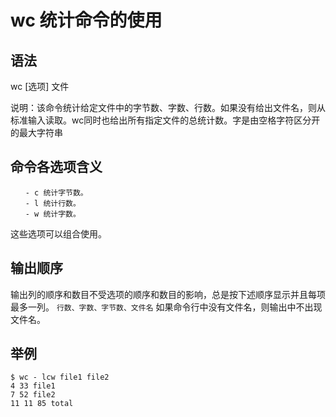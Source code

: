# wc 统计命令的使用

## 语法
wc [选项] 文件

说明：该命令统计给定文件中的字节数、字数、行数。如果没有给出文件名，则从标准输入读取。wc同时也给出所有指定文件的总统计数。字是由空格字符区分开的最大字符串

## 命令各选项含义
```
　　- c 统计字节数。
　　- l 统计行数。
　　- w 统计字数。
```
这些选项可以组合使用。

## 输出顺序
输出列的顺序和数目不受选项的顺序和数目的影响，总是按下述顺序显示并且每项最多一列。
`行数、字数、字节数、文件名`
如果命令行中没有文件名，则输出中不出现文件名。

## 举例
```
$ wc - lcw file1 file2
4 33 file1
7 52 file2
11 11 85 total
```